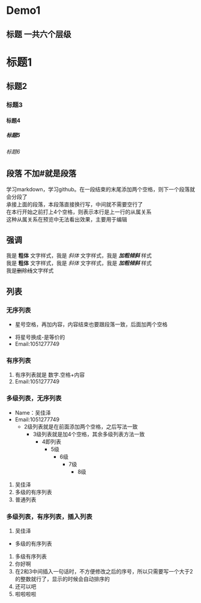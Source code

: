 # Demo1

## 标题  一共六个层级

# 标题1
## 标题2
### 标题3
#### 标题4
##### 标题5
###### 标题6

## 段落  不加#就是段落

学习markdown，学习github。在一段结束的末尾添加两个空格，则下一个段落就会分段了  
承接上面的段落，本段落直接换行写，中间就不需要空行了  
    在本行开始之前打上4个空格，则表示本行是上一行的从属关系  
    这种从属关系在预览中无法看出效果，主要用于编辑  

## 强调
我是 **粗体** 文字样式，我是 *斜体* 文字样式，我是 ***加粗倾斜*** 样式  
我是 __粗体__ 文字样式，我是 _斜体_ 文字样式，我是 ___加粗倾斜___ 样式  
我是~~删除线~~文字样式 


## 列表

### 无序列表
* 星号空格，再加内容，内容结束也要跟段落一致，后面加两个空格  
- 将星号换成-是等价的  
- Email:1051277749  

### 有序列表
1. 有序列表就是 数字.空格+内容  
2. Email:1051277749  

### 多级列表，无序列表
- Name：吴佳泽  
- Email:1051277749  
  - 2级列表就是在前面添加两个空格，之后写法一致  
    - 3级列表就是加4个空格，其余多级列表方法一致  
      - 4即列表
        - 5级
          - 6级
            - 7级
              - 8级
1. 吴佳泽  
  1. 多级的有序列表  
2. 普通列表
    
### 多级列表，有序列表，插入列表
1. 吴佳泽  
  - 多级的有序列表  
  1. 多级有序列表
2. 你好啊  
4. 在2和3中间插入一句话时，不方便修改之后的序号，所以只需要写一个大于2的整数就行了，显示的时候会自动排序的  
3. 还可以吧  
4. 啦啦啦啦  